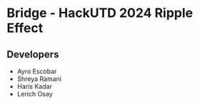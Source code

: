 # Bridge - HackUTD 2024 Ripple Effect

## Developers

* Ayro Escobar
* Shreya Ramani
* Haris Kadar
* Lerich Osay
